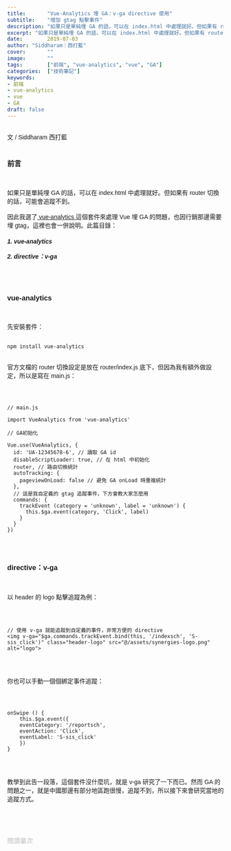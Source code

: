 ```yaml
---
title:       "Vue-Analytics 埋 GA：v-ga directive 使用"
subtitle:    "增加 gtag 點擊事件"
description: "如果只是單純埋 GA 的話，可以在 index.html 中處理就好。但如果有 router 切換的話，可能會追蹤不到。因此我選了 vue-analytics 這個套件來處理 Vue 埋 GA 的問題......"
excerpt: "如果只是單純埋 GA 的話，可以在 index.html 中處理就好。但如果有 router 切換的話，可能會追蹤不到。因此我選了 vue-analytics 這個套件來處理 Vue 埋 GA 的問題......"
date:        2019-07-03
author: "Siddharam｜西打藍"
cover:       ""
image:       ""
tags:        ["前端", "vue-analytics", "vue", "GA"]
categories:  ["技術筆記"]
keywords:
- 前端
- vue-analytics
- vue
- GA
draft: false
---
```


<article style="font-family: 'Noto Sans TC', '微軟正黑體', sans-serif; font-weight: 300;">

<br>文 / Siddharam 西打藍<br><br>

<h3 class="article-h1-color">前言</h3><br>

如果只是單純埋 GA 的話，可以在 index.html 中處理就好。但如果有 router 切換的話，可能會追蹤不到。<br><br>
因此我選了<a href="https://github.com/MatteoGabriele/vue-analytics"> vue-analytics </a>這個套件來處理 Vue 埋 GA 的問題，也因行銷那邊需要埋 gtag，這裡也會一併說明。此篇目錄：

<h5>
1. vue-analytics<br><br>
2. directive：v-ga
</h5><br><br>

<h3 class="article-h1-color">vue-analytics</h3><br>

先安裝套件：<br><br>

<code>npm install vue-analytics</code><br><br>

官方文檔的 router 切換設定是放在 router/index.js 底下，但因為我有額外做設定，所以是寫在 main.js：<br><br>

<pre><code>

// main.js

import VueAnalytics from 'vue-analytics'

// GA初始化

Vue.use(VueAnalytics, {
  id: 'UA-12345678-6', // 讀取 GA id
  disableScriptLoader: true, // 在 html 中初始化
  router, // 路由切換統計
  autoTracking: {
    pageviewOnLoad: false // 避免 GA onLoad 時重複統計
  },
  // 這是我自定義的 gtag 追蹤事件，下方會教大家怎麼用
  commands: {
    trackEvent (category = 'unknown', label = 'unknown') {
      this.$ga.event(category, 'Click', label)
    }
  }
})

</code></pre><br>

<h3 class="article-h1-color">directive：v-ga</h3><br>

以 header 的 logo 點擊追蹤為例：<br><br>

<pre><code>

// 使用 v-ga 就能追蹤到自定義的事件，非常方便的 directive
&lt;img v-ga="$ga.commands.trackEvent.bind(this, '/indexsch', 'S-sis_click')" class="header-logo" src="@/assets/synergies-logo.png" alt="logo">

</code></pre><br>

你也可以手動一個個綁定事件追蹤：<br><br>

<pre><code>

onSwipe () {
    this.$ga.event({
    eventCategory: '/reportsch',
    eventAction: 'Click',
    eventLabel: 'S-sis_click'
    })
}

</code></pre><br>

教學到此告一段落，這個套件沒什麼坑，就是 v-ga 研究了一下而已。然而 GA 的問題之一，就是中國那邊有部分地區跑很慢，追蹤不到，所以接下來會研究當地的追蹤方式。


<br><br><br>

</article>

<div style="color: #bfbfbf; font-size: 15px;" id="busuanzi_container_page_pv">
  閱讀量<span id="busuanzi_value_page_pv"></span>次
</div>

<script src="../../js/post.js"></script>